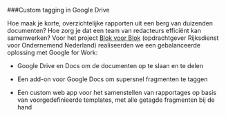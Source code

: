 ###Custom tagging in Google Drive

Hoe maak je korte, overzichtelijke rapporten uit een berg van duizenden documenten? Hoe zorg je dat een team van redacteurs effici&euml;nt kan samenwerken?
Voor het project [Blok voor Blok](/#portfolio-blok-voor-blok) (opdrachtgever Rijksdienst voor Ondernemend Nederland) realiseerden we een gebalanceerde oplossing met Google for Work:

+ Google Drive en Docs om de documenten op te slaan en te delen

+ Een add-on voor Google Docs om supersnel fragmenten te taggen

+ Een custom web app voor het samenstellen van rapportages op basis van voorgedefinieerde templates, met alle getagde fragmenten bij de hand
